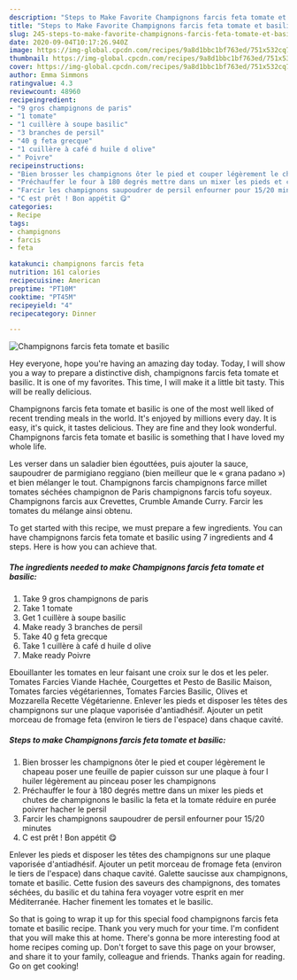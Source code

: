 ```yaml
---
description: "Steps to Make Favorite Champignons farcis feta tomate et basilic"
title: "Steps to Make Favorite Champignons farcis feta tomate et basilic"
slug: 245-steps-to-make-favorite-champignons-farcis-feta-tomate-et-basilic
date: 2020-09-04T10:17:26.940Z
image: https://img-global.cpcdn.com/recipes/9a8d1bbc1bf763ed/751x532cq70/champignons-farcis-feta-tomate-et-basilic-photo-principale-de-la-recette.jpg
thumbnail: https://img-global.cpcdn.com/recipes/9a8d1bbc1bf763ed/751x532cq70/champignons-farcis-feta-tomate-et-basilic-photo-principale-de-la-recette.jpg
cover: https://img-global.cpcdn.com/recipes/9a8d1bbc1bf763ed/751x532cq70/champignons-farcis-feta-tomate-et-basilic-photo-principale-de-la-recette.jpg
author: Emma Simmons
ratingvalue: 4.3
reviewcount: 48960
recipeingredient:
- "9 gros champignons de paris"
- "1 tomate"
- "1 cuillère à soupe basilic"
- "3 branches de persil"
- "40 g feta grecque"
- "1 cuillère à café d huile d olive"
- " Poivre"
recipeinstructions:
- "Bien brosser les champignons ôter le pied et couper légèrement le chapeau poser une feuille de papier cuisson sur une plaque à four l huiler légèrement au pinceau poser les champignons"
- "Préchauffer le four à 180 degrés mettre dans un mixer les pieds et chutes de champignons le basilic la feta et la tomate réduire en purée poivrer hacher le persil"
- "Farcir les champignons saupoudrer de persil enfourner pour 15/20 minutes"
- "C est prêt ! Bon appétit 😋"
categories:
- Recipe
tags:
- champignons
- farcis
- feta

katakunci: champignons farcis feta 
nutrition: 161 calories
recipecuisine: American
preptime: "PT10M"
cooktime: "PT45M"
recipeyield: "4"
recipecategory: Dinner

---
```



![Champignons farcis feta tomate et basilic](https://img-global.cpcdn.com/recipes/9a8d1bbc1bf763ed/751x532cq70/champignons-farcis-feta-tomate-et-basilic-photo-principale-de-la-recette.jpg)

Hey everyone, hope you're having an amazing day today. Today, I will show you a way to prepare a distinctive dish, champignons farcis feta tomate et basilic. It is one of my favorites. This time, I will make it a little bit tasty. This will be really delicious.

Champignons farcis feta tomate et basilic is one of the most well liked of recent trending meals in the world. It's enjoyed by millions every day. It is easy, it's quick, it tastes delicious. They are fine and they look wonderful. Champignons farcis feta tomate et basilic is something that I have loved my whole life.

Les verser dans un saladier bien égouttées, puis ajouter la sauce, saupoudrer de parmigiano reggiano (bien meilleur que le « grana padano ») et bien mélanger le tout. Champignons farcis champignons farce millet tomates séchées champignon de Paris champignons farcis tofu soyeux. Champignons farcis aux Crevettes, Crumble Amande Curry. Farcir les tomates du mélange ainsi obtenu.


To get started with this recipe, we must prepare a few ingredients. You can have champignons farcis feta tomate et basilic using 7 ingredients and 4 steps. Here is how you can achieve that.

<!--inarticleads1-->

##### The ingredients needed to make Champignons farcis feta tomate et basilic:

1. Take 9 gros champignons de paris
1. Take 1 tomate
1. Get 1 cuillère à soupe basilic
1. Make ready 3 branches de persil
1. Take 40 g feta grecque
1. Take 1 cuillère à café d huile d olive
1. Make ready  Poivre


Ebouillanter les tomates en leur faisant une croix sur le dos et les peler. Tomates Farcies Viande Hachée, Courgettes et Pesto de Basilic Maison, Tomates farcies végétariennes, Tomates Farcies Basilic, Olives et Mozzarella Recette Végétarienne. Enlever les pieds et disposer les têtes des champignons sur une plaque vaporisée d&#39;antiadhésif. Ajouter un petit morceau de fromage feta (environ le tiers de l&#39;espace) dans chaque cavité. 

<!--inarticleads2-->

##### Steps to make Champignons farcis feta tomate et basilic:

1. Bien brosser les champignons ôter le pied et couper légèrement le chapeau poser une feuille de papier cuisson sur une plaque à four l huiler légèrement au pinceau poser les champignons
1. Préchauffer le four à 180 degrés mettre dans un mixer les pieds et chutes de champignons le basilic la feta et la tomate réduire en purée poivrer hacher le persil
1. Farcir les champignons saupoudrer de persil enfourner pour 15/20 minutes
1. C est prêt ! Bon appétit 😋


Enlever les pieds et disposer les têtes des champignons sur une plaque vaporisée d&#39;antiadhésif. Ajouter un petit morceau de fromage feta (environ le tiers de l&#39;espace) dans chaque cavité. Galette saucisse aux champignons, tomate et basilic. Cette fusion des saveurs des champignons, des tomates séchées, du basilic et du tahina fera voyager votre esprit en mer Méditerranée. Hacher finement les tomates et le basilic. 

So that is going to wrap it up for this special food champignons farcis feta tomate et basilic recipe. Thank you very much for your time. I'm confident that you will make this at home. There's gonna be more interesting food at home recipes coming up. Don't forget to save this page on your browser, and share it to your family, colleague and friends. Thanks again for reading. Go on get cooking!
